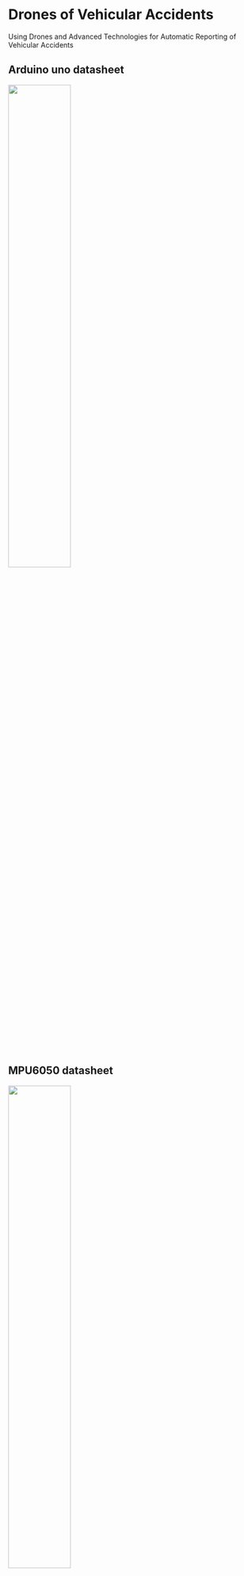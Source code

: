 # Drones of Vehicular Accidents
Using Drones and Advanced Technologies for Automatic Reporting of Vehicular Accidents

## Arduino uno datasheet
<img width='50%' src='https://content.arduino.cc/assets/A000066-pinout.png'/>

## MPU6050 datasheet
<img width='50%' src='https://img001.prntscr.com/file/img001/8iSTqN5BRt2LHfyjK9S9yQ.png'/>

## MPU6050 wires 
<img width='50%' src='https://i.imgur.com/ZO4NPXI.jpg'/>

## GPS/GPRS/GPS Shield (B) Datasheet
<img width='50%' src='https://www.futurashop.it/image/catalog/data/software%20e%20sistemi%20di%20sviluppo/2850-GSMGPSSHIELD/GSM-GPRS-GPS-Shield-B-descr.jpg'/>

## GPS/GPRS/GPS Shield (B) 
<img width='50%' src='https://cdn1.botland.store/59149-pdt_540/gpsgsmgprs-shield-sim808-shield-cap-for-arduino-waveshare-11492.jpg'/>

## Arduino-ESP WiFi [ESP8266]
<img width='50%' src='https://i.imgur.com/3TG7QE8.png'/>

## ESP8266 datasheet
<img width='50%' src='https://hackster.imgix.net/uploads/attachments/813324/nodemcu_pins_4WmRD0a17R.png?auto=compress%2Cformat&w=1280&h=960&fit=max'/>


## Code 
using c++ only
